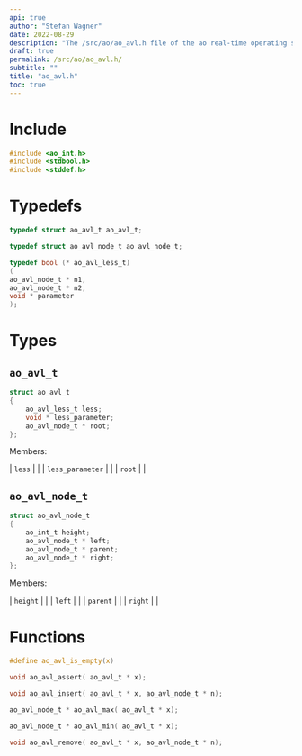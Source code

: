 ```yaml
---
api: true
author: "Stefan Wagner"
date: 2022-08-29
description: "The /src/ao/ao_avl.h file of the ao real-time operating system."
draft: true
permalink: /src/ao/ao_avl.h/
subtitle: ""
title: "ao_avl.h"
toc: true
---
```


# Include

```c
#include <ao_int.h>
#include <stdbool.h>
#include <stddef.h>
```

# Typedefs

```c
typedef struct ao_avl_t ao_avl_t;
```

```c
typedef struct ao_avl_node_t ao_avl_node_t;
```

```c
typedef bool (* ao_avl_less_t)
(
ao_avl_node_t * n1,
ao_avl_node_t * n2,
void * parameter
);
```

# Types

## `ao_avl_t`

```c
struct ao_avl_t
{
    ao_avl_less_t less;
    void * less_parameter;
    ao_avl_node_t * root;
};
```

Members:

| `less` | |
| `less_parameter` | |
| `root` | |

## `ao_avl_node_t`

```c
struct ao_avl_node_t
{
    ao_int_t height;
    ao_avl_node_t * left;
    ao_avl_node_t * parent;
    ao_avl_node_t * right;
};
```

Members:

| `height` | |
| `left` | |
| `parent` | |
| `right` | |

# Functions

```c
#define ao_avl_is_empty(x)
```

```c
void ao_avl_assert( ao_avl_t * x);
```

```c
void ao_avl_insert( ao_avl_t * x, ao_avl_node_t * n);
```

```c
ao_avl_node_t * ao_avl_max( ao_avl_t * x);
```

```c
ao_avl_node_t * ao_avl_min( ao_avl_t * x);
```

```c
void ao_avl_remove( ao_avl_t * x, ao_avl_node_t * n);
```

